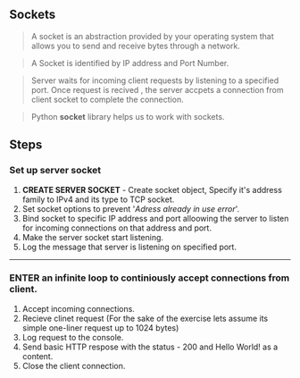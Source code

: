 ## Sockets 
> A socket is an abstraction provided by your operating system that allows you to send and receive bytes through a network.

> A Socket is identified by IP address and Port Number.

> Server waits for incoming client requests by listening to a specified port. Once request is recived
>, the server accpets a connection from client socket to complete the connection.

> Python **socket** library helps us to work with sockets.


## Steps 
### Set up server socket
1. **CREATE SERVER SOCKET** - Create socket object, Specify it's address family to IPv4 and its type to TCP socket.
2. Set socket options to prevent '*Adress already in use error*'.
3. Bind socket to specific IP address and port alloowing the server to listen for incoming connections on that address and port.
4. Make the server socket start listening.
5. Log the message that server is listening on specified port.
<hr>

### ENTER an infinite loop to continiously  accept connections from client.
1. Accept incoming connections.
2. Recieve clinet request (For the sake of the exercise lets assume its simple one-liner request up to 1024 bytes)
3. Log request to the console.
4. Send basic HTTP respose with the status - 200 and Hello World! as a content.
5. Close the client connection.